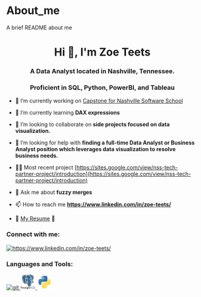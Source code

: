# About_me
A brief README about me

<h1 align="center">Hi 👋, I'm Zoe Teets</h1>
<h3 align="center">A Data Analyst located in Nashville, Tennessee.</h3>
<h3 align="center">Proficient in SQL, Python, PowerBI, and Tableau</h3>


- 🔭 I’m currently working on [Capstone for Nashville Software School](https://github.com/zoeteets/capstone)

- 🌱 I’m currently learning **DAX expressions**

- 👯 I’m looking to collaborate on **side projects focused on data visualization.**

- 🤝 I’m looking for help with **finding a full-time Data Analyst or Business Analyst position which leverages data visualization to resolve business needs.**

- 👨‍💻 Most recent project [https://sites.google.com/view/nss-tech-partner-project/introduction](https://sites.google.com/view/nss-tech-partner-project/introduction)

- 💬 Ask me about **fuzzy merges**

- 📫 How to reach me **https://www.linkedin.com/in/zoe-teets/**

- :floppy_disk: [My Resume](https://github.com/zoeteets/About_me/blob/main/Zoe%20Teets%20Resume.pdf) :eyes:

<h3 align="left">Connect with me:</h3>
<p align="left">
<a href="https://linkedin.com/in/https://www.linkedin.com/in/zoe-teets/" target="blank"><img align="center" src="https://raw.githubusercontent.com/rahuldkjain/github-profile-readme-generator/master/src/images/icons/Social/linked-in-alt.svg" alt="https://www.linkedin.com/in/zoe-teets/" height="30" width="40" /></a>
</p>

<h3 align="left">Languages and Tools:</h3>
<p align="left"> <a href="https://git-scm.com/" target="_blank" rel="noreferrer"> <img src="https://www.vectorlogo.zone/logos/git-scm/git-scm-icon.svg" alt="git" width="40" height="40"/> </a> <a href="https://www.postgresql.org" target="_blank" rel="noreferrer"> <img src="https://raw.githubusercontent.com/devicons/devicon/master/icons/postgresql/postgresql-original-wordmark.svg" alt="postgresql" width="40" height="40"/> </a> <a href="https://www.python.org" target="_blank" rel="noreferrer"> <img src="https://raw.githubusercontent.com/devicons/devicon/master/icons/python/python-original.svg" alt="python" width="40" height="40"/> </a> </p>
